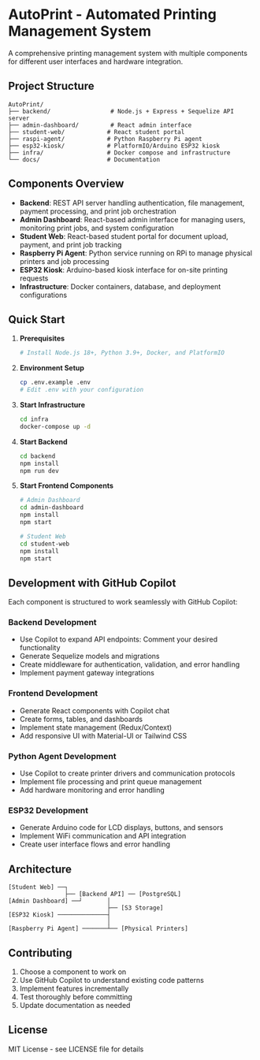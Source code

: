 # AutoPrint - Automated Printing Management System

A comprehensive printing management system with multiple components for different user interfaces and hardware integration.

## Project Structure

```
AutoPrint/
├── backend/                 # Node.js + Express + Sequelize API server
├── admin-dashboard/         # React admin interface
├── student-web/            # React student portal
├── raspi-agent/            # Python Raspberry Pi agent
├── esp32-kiosk/            # PlatformIO/Arduino ESP32 kiosk
├── infra/                  # Docker compose and infrastructure
└── docs/                   # Documentation
```

## Components Overview

- **Backend**: REST API server handling authentication, file management, payment processing, and print job orchestration
- **Admin Dashboard**: React-based admin interface for managing users, monitoring print jobs, and system configuration
- **Student Web**: React-based student portal for document upload, payment, and print job tracking
- **Raspberry Pi Agent**: Python service running on RPi to manage physical printers and job processing
- **ESP32 Kiosk**: Arduino-based kiosk interface for on-site printing requests
- **Infrastructure**: Docker containers, database, and deployment configurations

## Quick Start

1. **Prerequisites**
   ```bash
   # Install Node.js 18+, Python 3.9+, Docker, and PlatformIO
   ```

2. **Environment Setup**
   ```bash
   cp .env.example .env
   # Edit .env with your configuration
   ```

3. **Start Infrastructure**
   ```bash
   cd infra
   docker-compose up -d
   ```

4. **Start Backend**
   ```bash
   cd backend
   npm install
   npm run dev
   ```

5. **Start Frontend Components**
   ```bash
   # Admin Dashboard
   cd admin-dashboard
   npm install
   npm start

   # Student Web
   cd student-web
   npm install
   npm start
   ```

## Development with GitHub Copilot

Each component is structured to work seamlessly with GitHub Copilot:

### Backend Development
- Use Copilot to expand API endpoints: Comment your desired functionality
- Generate Sequelize models and migrations
- Create middleware for authentication, validation, and error handling
- Implement payment gateway integrations

### Frontend Development
- Generate React components with Copilot chat
- Create forms, tables, and dashboards
- Implement state management (Redux/Context)
- Add responsive UI with Material-UI or Tailwind CSS

### Python Agent Development
- Use Copilot to create printer drivers and communication protocols
- Implement file processing and print queue management
- Add hardware monitoring and error handling

### ESP32 Development
- Generate Arduino code for LCD displays, buttons, and sensors
- Implement WiFi communication and API integration
- Create user interface flows and error handling

## Architecture

```
[Student Web] ──┐
                ├── [Backend API] ── [PostgreSQL]
[Admin Dashboard] ──┘       │
                            ├── [S3 Storage]
[ESP32 Kiosk] ──────────────┤
                            │
[Raspberry Pi Agent] ───────┴── [Physical Printers]
```

## Contributing

1. Choose a component to work on
2. Use GitHub Copilot to understand existing code patterns
3. Implement features incrementally
4. Test thoroughly before committing
5. Update documentation as needed

## License

MIT License - see LICENSE file for details